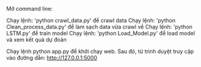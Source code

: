 Mở command line:

Chạy lệnh: 'python crawl_data.py' để crawl data
Chạy lệnh: 'python Clean_process_data.py' để làm sạch data vừa crawl về
Chạy lệnh: 'python LSTM.py' để train model
Chạy lệnh: 'python Load_Model.py' để load model và xem kết quả dự đoán

Chạy lệnh python app.py để khởi chạy web. Sau đó, từ trình duyệt truy cập vào đường dẫn: http://127.0.0.1:5000
